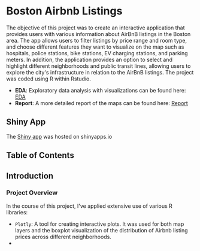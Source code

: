 # Boston Airbnb Listings

The objective of this project was to create an interactive application that provides users with various information about AirBnB listings in the Boston area. The app allows users to filter listings by price range and room type, and choose different features they want to visualize on the map such as hospitals, police stations, bike stations, EV charging stations, and parking meters. In addition, the application provides an option to select and highlight different neighborhoods and public transit lines, allowing users to explore the city's infrastructure in relation to the AirBnB listings. The project was coded using R within Rstudio.

- **EDA**: Exploratory data analysis with visualizations can be found here: [EDA](./2023_eda.Rmd)
- **Report**: A more detailed report of the maps can be found here: [Report](./2023_maps.Rmd)

## Shiny App

The [Shiny app](https://connoraking.shinyapps.io/boston_listings_app/) was hosted on shinyapps.io

## Table of Contents

## Introduction

### Project Overview
In the course of this project, I've applied extensive use of various R libraries:

- `Plotly`: A tool for creating interactive plots. It was used for both map layers and the boxplot visualization of the distribution of Airbnb listing prices across different neighborhoods.
- 
